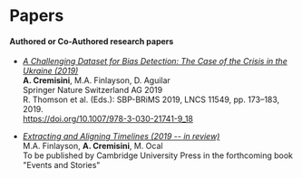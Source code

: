 # Papers
#### Authored or Co-Authored research papers

* [_A Challenging Dataset for Bias Detection: The Case of the Crisis in the Ukraine (2019)_](https://github.com/acremisini/papers/blob/master/A_Challenging_Dataset_for_Bias_Detection:_The_Case_of_the_Crisis_in_the_Ukraine.pdf)   
**A. Cremisini**, M.A. Finlayson, D. Aguilar  
Springer Nature Switzerland AG 2019  
R. Thomson et al. (Eds.): SBP-BRiMS 2019, LNCS 11549, pp. 173–183, 2019.  
https://doi.org/10.1007/978-3-030-21741-9_18  


* [_Extracting and Aligning Timelines (2019 -- in review)_](https://github.com/acremisini/papers/blob/master/Extracting_and_Aligning_Timelines.pdf)    
M.A. Finlayson, **A. Cremisini**, M. Ocal  
To be published by Cambridge University Press in the forthcoming book "Events and Stories"  
